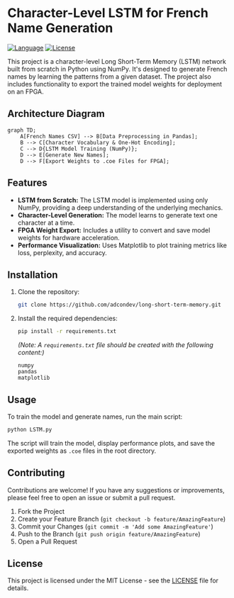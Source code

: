 # Character-Level LSTM for French Name Generation


[![Language](https://img.shields.io/badge/Language-Python-blue.svg)](https://www.python.org/)
[![License](https://img.shields.io/badge/License-MIT-green.svg)](LICENSE)

This project is a character-level Long Short-Term Memory (LSTM) network built from scratch in Python using NumPy. It's designed to generate French names by learning the patterns from a given dataset. The project also includes functionality to export the trained model weights for deployment on an FPGA.

## Architecture Diagram

```mermaid
graph TD;
    A[French Names CSV] --> B[Data Preprocessing in Pandas];
    B --> C[Character Vocabulary & One-Hot Encoding];
    C --> D{LSTM Model Training (NumPy)};
    D --> E[Generate New Names];
    D --> F[Export Weights to .coe Files for FPGA];
```

## Features

- **LSTM from Scratch:** The LSTM model is implemented using only NumPy, providing a deep understanding of the underlying mechanics.
- **Character-Level Generation:** The model learns to generate text one character at a time.
- **FPGA Weight Export:** Includes a utility to convert and save model weights for hardware acceleration.
- **Performance Visualization:** Uses Matplotlib to plot training metrics like loss, perplexity, and accuracy.

## Installation

1.  Clone the repository:
    ```bash
    git clone https://github.com/adcondev/long-short-term-memory.git
    ```
2.  Install the required dependencies:
    ```bash
    pip install -r requirements.txt
    ```
    *(Note: A `requirements.txt` file should be created with the following content:)*
    ```
    numpy
    pandas
    matplotlib
    ```

## Usage

To train the model and generate names, run the main script:
```bash
python LSTM.py
```
The script will train the model, display performance plots, and save the exported weights as `.coe` files in the root directory.

## Contributing

Contributions are welcome! If you have any suggestions or improvements, please feel free to open an issue or submit a pull request.

1.  Fork the Project
2.  Create your Feature Branch (`git checkout -b feature/AmazingFeature`)
3.  Commit your Changes (`git commit -m 'Add some AmazingFeature'`)
4.  Push to the Branch (`git push origin feature/AmazingFeature`)
5.  Open a Pull Request

## License

This project is licensed under the MIT License - see the [LICENSE](LICENSE) file for details.
